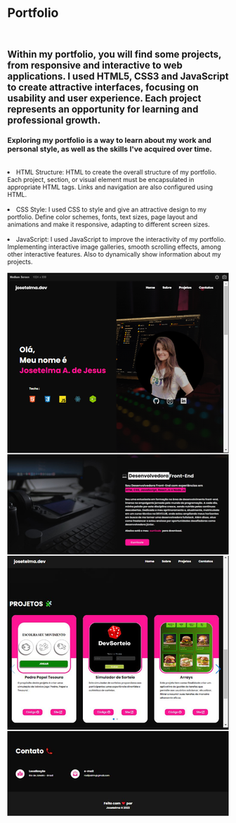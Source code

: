 <h1>Portfolio</h1>
<br>
<h2>Within my portfolio, you will find some projects, from responsive and interactive to web applications. I used HTML5, CSS3 and JavaScript to create attractive interfaces, focusing on usability and user experience. Each project represents an opportunity for learning and professional growth.

<h3>Exploring my portfolio is a way to learn about my work and personal style, as well as the skills I've acquired over time.</h3>
<br> 
<lo>
<li>HTML Structure:
HTML to create the overall structure of my portfolio. Each project, section, or visual element must be encapsulated in appropriate HTML tags. Links and navigation are also configured using HTML.</li>
<br>
<li>CSS Style:
I used CSS to style and give an attractive design to my portfolio. Define color schemes, fonts, text sizes, page layout and animations and make it responsive, adapting to different screen sizes.</li>
<br>
<li>JavaScript:
I used JavaScript to improve the interactivity of my portfolio. Implementing interactive image galleries, smooth scrolling effects, among other interactive features. Also to dynamically show information about my projects.</li>
</lo>
<br>

<img src="https://github.com/Josetelma/Portfolio/blob/main/img/img1.PNG?raw=true)"/>
<img src="https://github.com/Josetelma/Portfolio/blob/main/img/img2.2.JPG?raw=true"/>
<img src="https://github.com/Josetelma/Portfolio/blob/main/img/img3.JPG?raw=true"/>
<img src="https://github.com/Josetelma/Portfolio/blob/main/img/img4.JPG?raw=true"/>
